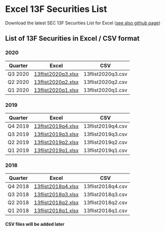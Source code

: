 # Excel 13F Securities List
Download the latest SEC 13F Securities List for Excel ([see also github page](https://scuba-dev.github.io/13F/))

## List of 13F Securities in Excel / CSV format

### 2020

| Quarter | Excel | CSV |
|---------|------------------------------------------|---------------|
| Q3 2020 | [13flist2020q3.xlsx](https://bit.ly/3dXNexr) | 13flist2020q3.csv |
| Q2 2020 | [13flist2020q2.xlsx](https://bit.ly/3kFkSuo) | 13flist2020q2.csv |
| Q1 2020 | [13flist2020q1.xlsx](https://bit.ly/3mnIJ2y) | 13flist2020q1.csv |

### 2019

| Quarter | Excel | CSV |
|---------|------------------------------------------|---------------|
| Q4 2019 | [13flist2019q4.xlsx](https://bit.ly/35z4HZo) | 13flist2019q4.csv |
| Q3 2019 | [13flist2019q3.xlsx](https://bit.ly/37EGTWB) | 13flist2019q3.csv |
| Q2 2019 | [13flist2019q2.xlsx](https://bit.ly/35pPQQQ) | 13flist2019q2.csv |
| Q1 2019 | [13flist2019q1.xlsx](https://bit.ly/31FqWvv) | 13flist2019q1.csv |

### 2018

| Quarter | Excel | CSV |
|---------|------------------------------------------|---------------|
| Q4 2018 | [13flist2018q4.xlsx](https://bit.ly/35yisaU) | 13flist2018q4.csv |
| Q3 2018 | [13flist2018q3.xlsx](https://bit.ly/3ok1kyd) | 13flist2018q3.csv |
| Q2 2018 | [13flist2018q2.xlsx](https://bit.ly/3mo4hM6) | 13flist2018q2.csv |
| Q1 2018 | [13flist2018q1.xlsx](https://bit.ly/2TkOz8l) | 13flist2018q1.csv |

#### CSV files will be added later
